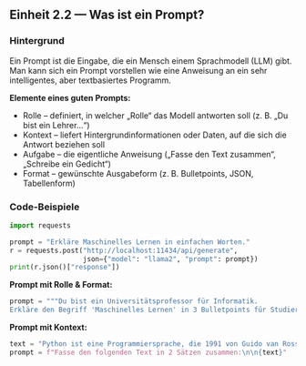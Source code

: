 ## Einheit 2.2 — Was ist ein Prompt?

### Hintergrund

Ein Prompt ist die Eingabe, die ein Mensch einem Sprachmodell (LLM) gibt.  
Man kann sich ein Prompt vorstellen wie eine Anweisung an ein sehr intelligentes, aber textbasiertes Programm.

**Elemente eines guten Prompts:**  

- Rolle – definiert, in welcher „Rolle“ das Modell antworten soll (z. B. „Du bist ein Lehrer…“)
- Kontext – liefert Hintergrundinformationen oder Daten, auf die sich die Antwort beziehen soll
- Aufgabe – die eigentliche Anweisung („Fasse den Text zusammen“, „Schreibe ein Gedicht“)
- Format – gewünschte Ausgabeform (z. B. Bulletpoints, JSON, Tabellenform)

### Code-Beispiele

```python
import requests

prompt = "Erkläre Maschinelles Lernen in einfachen Worten."
r = requests.post("http://localhost:11434/api/generate",
                  json={"model": "llama2", "prompt": prompt})
print(r.json()["response"])
```

**Prompt mit Rolle & Format:**

```python
prompt = """Du bist ein Universitätsprofessor für Informatik.
Erkläre den Begriff 'Maschinelles Lernen' in 3 Bulletpoints für Studierende im ersten Semester."""
```

**Prompt mit Kontext:**

```python
text = "Python ist eine Programmiersprache, die 1991 von Guido van Rossum entwickelt wurde."
prompt = f"Fasse den folgenden Text in 2 Sätzen zusammen:\n\n{text}"
```

